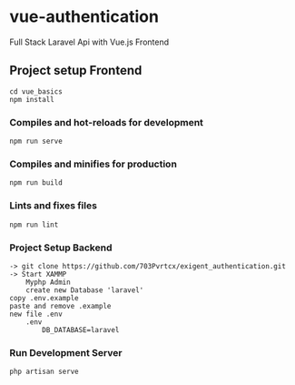 # vue-authentication
Full Stack Laravel Api with Vue.js Frontend

## Project setup Frontend
```
cd vue_basics
npm install
```

### Compiles and hot-reloads for development
```
npm run serve
```

### Compiles and minifies for production
```
npm run build
```

### Lints and fixes files
```
npm run lint
```

### Project Setup Backend
```
-> git clone https://github.com/703Pvrtcx/exigent_authentication.git 
-> Start XAMMP
    Myphp Admin
    create new Database 'laravel'
copy .env.example
paste and remove .example
new file .env
    .env 
        DB_DATABASE=laravel
```

### Run Development Server
```
php artisan serve
```